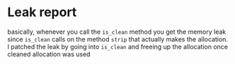 # Leak report

basically, whenever you call the `is_clean` method you get the memory leak since `is_clean`
calls on the method `strip` that actually makes the allocation. I patched the leak by going 
into `is_clean` and freeing up the allocation once cleaned allocation was used
